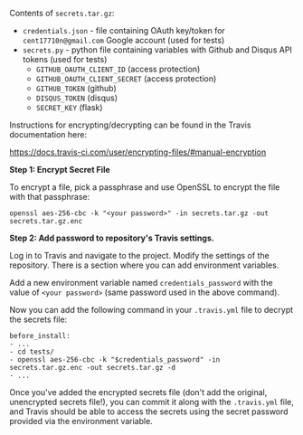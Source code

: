 Contents of `secrets.tar.gz`:
- `credentials.json` - file containing OAuth key/token
  for `cent17710n@gmail.com` Google account (used for tests)
- `secrets.py` - python file containing variables with
  Github and Disqus API tokens (used for tests)
  - `GITHUB_OAUTH_CLIENT_ID` (access protection)
  - `GITHUB_OAUTH_CLIENT_SECRET` (access protection)
  - `GITHUB_TOKEN` (github)
  - `DISQUS_TOKEN` (disqus)
  - `SECRET_KEY` (flask)

Instructions for encrypting/decrypting can be found
in the Travis documentation here:

<https://docs.travis-ci.com/user/encrypting-files/#manual-encryption>

**Step 1: Encrypt Secret File**

To encrypt a file, pick a passphrase and use OpenSSL
to encrypt the file with that passphrase:

```
openssl aes-256-cbc -k "<your password>" -in secrets.tar.gz -out secrets.tar.gz.enc
```

**Step 2: Add password to repository's Travis settings.** 

Log in to Travis and navigate to the project. Modify the
settings of the repository. There is a section where you
can add environment variables.

Add a new environment variable named `credentials_password`
with the value of `<your password>` (same password used in
the above command).

Now you can add the following command in your
`.travis.yml` file to decrypt the secrets file:

```
before_install:
- ...
- cd tests/
- openssl aes-256-cbc -k "$credentials_password" -in secrets.tar.gz.enc -out secrets.tar.gz -d
- ...
```

Once you've added the encrypted secrets file 
(don't add the original, unencrypted secrets file!),
you can commit it along with the `.travis.yml` file,
and Travis should be able to access the secrets
using the secret password provided via the environment
variable.

